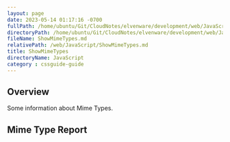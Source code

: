 ```yaml
---
layout: page
date: 2023-05-14 01:17:16 -0700
fullPath: /home/ubuntu/Git/CloudNotes/elvenware/development/web/JavaScript/ShowMimeTypes.md
directoryPath: /home/ubuntu/Git/CloudNotes/elvenware/development/web/JavaScript
fileName: ShowMimeTypes.md
relativePath: /web/JavaScript/ShowMimeTypes.md
title: ShowMimeTypes
directoryName: JavaScript
category : cssguide-guide
---
```


## Overview

Some information about Mime Types.

## Mime Type Report

<script src="/javascripts/dev-web/SystemInfo.js"></script>

<script type="text/javascript">
  ShowMimeTypes();
</script>
